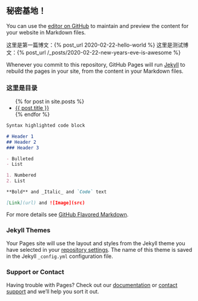 ## 秘密基地！

You can use the [editor on GitHub](https://github.com/hangxigood/hangxi.GitHub.io/edit/master/index.md) to maintain and preview the content for your website in Markdown files.

这里是第一篇博文：{% post_url 2020-02-22-hello-world %}
这里是测试博文：{% post_url /_posts/2020-02-22-new-years-eve-is-awesome %}

Whenever you commit to this repository, GitHub Pages will run [Jekyll](https://jekyllrb.com/) to rebuild the pages in your site, from the content in your Markdown files.

### 这里是目录

<ul>
  {% for post in site.posts %}
    <li>
      <a href="{{ post.url }}">{{ post.title }}</a>
    </li>
  {% endfor %}
</ul>

```markdown
Syntax highlighted code block

# Header 1
## Header 2
### Header 3

- Bulleted
- List

1. Numbered
2. List

**Bold** and _Italic_ and `Code` text

[Link](url) and ![Image](src)
```

For more details see [GitHub Flavored Markdown](https://guides.github.com/features/mastering-markdown/).

### Jekyll Themes

Your Pages site will use the layout and styles from the Jekyll theme you have selected in your [repository settings](https://github.com/hangxigood/hangxi.GitHub.io/settings). The name of this theme is saved in the Jekyll `_config.yml` configuration file.

### Support or Contact

Having trouble with Pages? Check out our [documentation](https://help.github.com/categories/github-pages-basics/) or [contact support](https://github.com/contact) and we’ll help you sort it out.
